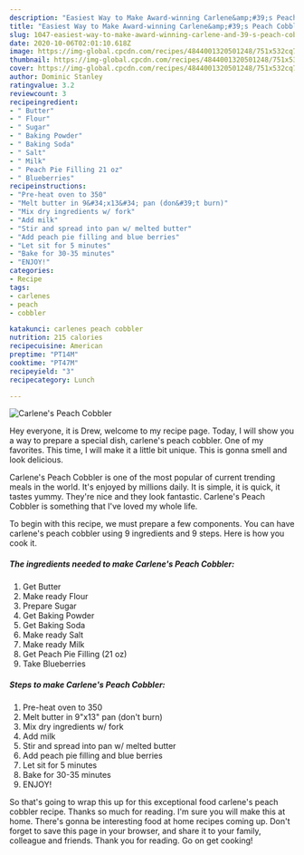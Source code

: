 ```yaml
---
description: "Easiest Way to Make Award-winning Carlene&amp;#39;s Peach Cobbler"
title: "Easiest Way to Make Award-winning Carlene&amp;#39;s Peach Cobbler"
slug: 1047-easiest-way-to-make-award-winning-carlene-and-39-s-peach-cobbler
date: 2020-10-06T02:01:10.618Z
image: https://img-global.cpcdn.com/recipes/4844001320501248/751x532cq70/carlenes-peach-cobbler-recipe-main-photo.jpg
thumbnail: https://img-global.cpcdn.com/recipes/4844001320501248/751x532cq70/carlenes-peach-cobbler-recipe-main-photo.jpg
cover: https://img-global.cpcdn.com/recipes/4844001320501248/751x532cq70/carlenes-peach-cobbler-recipe-main-photo.jpg
author: Dominic Stanley
ratingvalue: 3.2
reviewcount: 3
recipeingredient:
- " Butter"
- " Flour"
- " Sugar"
- " Baking Powder"
- " Baking Soda"
- " Salt"
- " Milk"
- " Peach Pie Filling 21 oz"
- " Blueberries"
recipeinstructions:
- "Pre-heat oven to 350"
- "Melt butter in 9&#34;x13&#34; pan (don&#39;t burn)"
- "Mix dry ingredients w/ fork"
- "Add milk"
- "Stir and spread into pan w/ melted butter"
- "Add peach pie filling and blue berries"
- "Let sit for 5 minutes"
- "Bake for 30-35 minutes"
- "ENJOY!"
categories:
- Recipe
tags:
- carlenes
- peach
- cobbler

katakunci: carlenes peach cobbler 
nutrition: 215 calories
recipecuisine: American
preptime: "PT14M"
cooktime: "PT47M"
recipeyield: "3"
recipecategory: Lunch

---
```



![Carlene&#39;s Peach Cobbler](https://img-global.cpcdn.com/recipes/4844001320501248/751x532cq70/carlenes-peach-cobbler-recipe-main-photo.jpg)

Hey everyone, it is Drew, welcome to my recipe page. Today, I will show you a way to prepare a special dish, carlene&#39;s peach cobbler. One of my favorites. This time, I will make it a little bit unique. This is gonna smell and look delicious.



Carlene&#39;s Peach Cobbler is one of the most popular of current trending meals in the world. It's enjoyed by millions daily. It is simple, it is quick, it tastes yummy. They're nice and they look fantastic. Carlene&#39;s Peach Cobbler is something that I've loved my whole life.


To begin with this recipe, we must prepare a few components. You can have carlene&#39;s peach cobbler using 9 ingredients and 9 steps. Here is how you cook it.

<!--inarticleads1-->

##### The ingredients needed to make Carlene&#39;s Peach Cobbler:

1. Get  Butter
1. Make ready  Flour
1. Prepare  Sugar
1. Get  Baking Powder
1. Get  Baking Soda
1. Make ready  Salt
1. Make ready  Milk
1. Get  Peach Pie Filling (21 oz)
1. Take  Blueberries




<!--inarticleads2-->

##### Steps to make Carlene&#39;s Peach Cobbler:

1. Pre-heat oven to 350
1. Melt butter in 9&#34;x13&#34; pan (don&#39;t burn)
1. Mix dry ingredients w/ fork
1. Add milk
1. Stir and spread into pan w/ melted butter
1. Add peach pie filling and blue berries
1. Let sit for 5 minutes
1. Bake for 30-35 minutes
1. ENJOY!




So that's going to wrap this up for this exceptional food carlene&#39;s peach cobbler recipe. Thanks so much for reading. I'm sure you will make this at home. There's gonna be interesting food at home recipes coming up. Don't forget to save this page in your browser, and share it to your family, colleague and friends. Thank you for reading. Go on get cooking!
